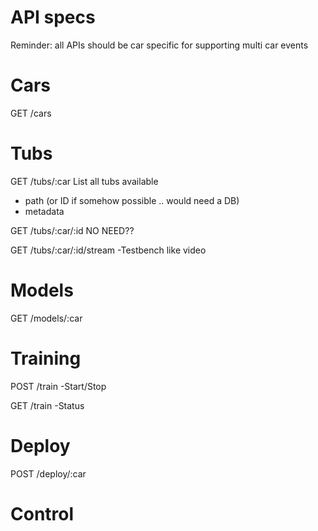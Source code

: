 API specs
===

Reminder: all APIs should be car specific for supporting multi car events

# Cars
GET /cars


# Tubs

GET /tubs/:car
List all tubs available
* path (or ID if somehow possible .. would need a DB)
* metadata

GET /tubs/:car/:id NO NEED??

GET /tubs/:car/:id/stream
-Testbench like video

# Models

GET /models/:car

# Training

POST /train
-Start/Stop

GET /train
-Status

# Deploy

POST /deploy/:car

# Control
